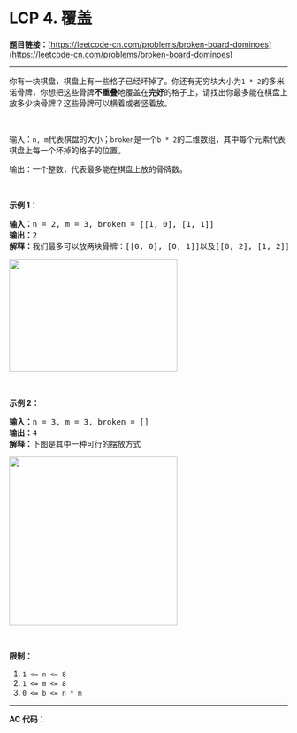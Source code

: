 # LCP 4. 覆盖

**题目链接：**[https://leetcode-cn.com/problems/broken-board-dominoes](https://leetcode-cn.com/problems/broken-board-dominoes)

---

<div class="content__1Y2H">
 <div class="notranslate">
  <p>你有一块棋盘，棋盘上有一些格子已经坏掉了。你还有无穷块大小为<code>1 * 2</code>的多米诺骨牌，你想把这些骨牌<strong>不重叠</strong>地覆盖在<strong>完好</strong>的格子上，请找出你最多能在棋盘上放多少块骨牌？这些骨牌可以横着或者竖着放。</p> 
  <p>&nbsp;</p> 
  <p>输入：<code>n, m</code>代表棋盘的大小；<code>broken</code>是一个<code>b * 2</code>的二维数组，其中每个元素代表棋盘上每一个坏掉的格子的位置。</p> 
  <p>输出：一个整数，代表最多能在棋盘上放的骨牌数。</p> 
  <p>&nbsp;</p> 
  <p><strong>示例 1：</strong></p> 
  <pre class="language-text"><strong>输入：</strong>n = 2, m = 3, broken = [[1, 0], [1, 1]]
<strong>输出：</strong>2
<strong>解释：</strong>我们最多可以放两块骨牌：[[0, 0], [0, 1]]以及[[0, 2], [1, 2]]。（见下图）</pre> 
  <p><img style="height: 204px; width: 304px;" src="https://assets.leetcode-cn.com/aliyun-lc-upload/uploads/2019/09/09/domino_example_1.jpg" alt=""></p> 
  <p>&nbsp;</p> 
  <p><strong>示例 2：</strong></p> 
  <pre class="language-text"><strong>输入：</strong>n = 3, m = 3, broken = []
<strong>输出：</strong>4
<strong>解释：</strong>下图是其中一种可行的摆放方式
</pre> 
  <p><img style="height: 304px; width: 304px;" src="https://assets.leetcode-cn.com/aliyun-lc-upload/uploads/2019/09/09/domino_example_2.jpg" alt=""></p> 
  <p>&nbsp;</p> 
  <p><strong>限制：</strong></p> 
  <ol> 
   <li><code>1 &lt;= n &lt;= 8</code></li> 
   <li><code>1 &lt;= m &lt;= 8</code></li> 
   <li><code>0 &lt;= b &lt;= n * m</code></li> 
  </ol> 
 </div>
</div>

---

**AC 代码：**

```java

```